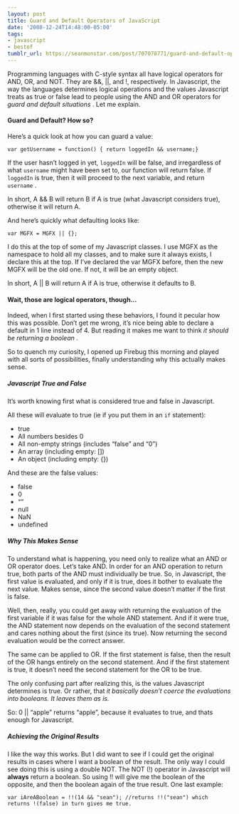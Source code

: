 ```yaml
---
layout: post
title: Guard and Default Operators of JavaScript
date: '2008-12-24T14:48:00-05:00'
tags:
- javascript
- bestof
tumblr_url: https://seanmonstar.com/post/707078771/guard-and-default-operators
---
```

Programming languages with C-style syntax all have logical operators for AND, OR, and NOT. They are &&, ||, and !, respectively. In Javascript, the way the languages determines logical operations and the values Javascript treats as true or false lead to people using the AND and OR operators for _guard and default situations_ . Let me explain.

#### Guard and Default? How so?

Here’s a quick look at how you can guard a value:

    var getUsername = function() { return loggedIn && username;}

If the user hasn’t logged in yet, `loggedIn` will be false, and irregardless of what `username` might have been set to, our function will return false. If `loggedIn` is true, then it will proceed to the next variable, and return `username` .

In short, A && B will return B if A is true (what Javascript considers true), otherwise it will return A.

And here’s quickly what defaulting looks like:

    var MGFX = MGFX || {};

I do this at the top of some of my Javascript classes. I use MGFX as the namespace to hold all my classes, and to make sure it always exists, I declare this at the top. If I’ve declared the var MGFX before, then the new MGFX will be the old one. If not, it will be an empty object.

In short, A || B will return A if A is true, otherwise it defaults to B.

#### Wait, those are logical operators, though…

Indeed, when I first started using these behaviors, I found it pecular how this was possible. Don’t get me wrong, it’s nice being able to declare a default in 1 line instead of 4. But reading it makes me want to think _it should be returning a boolean_ .

So to quench my curiosity, I opened up Firebug this morning and played with all sorts of possibilities, finally understanding why this actually makes sense.

##### Javascript True and False

It’s worth knowing first what is considered true and false in Javascript.

All these will evaluate to true (ie if you put them in an `if` statement):

- true
- All numbers besides 0
- All non-empty strings (includes “false” and “0”)
- An array (including empty: [])
- An object (including empty: {})

And these are the false values:

- false
- 0
- “”
- null
- NaN
- undefined

##### Why This Makes Sense

To understand what is happening, you need only to realize what an AND or OR operator does. Let’s take AND. In order for an AND operation to return true, both parts of the AND must individually be true. So, in Javascript, the first value is evaluated, and only if it is true, does it bother to evaluate the next value. Makes sense, since the second value doesn’t matter if the first is false.

Well, then, really, you could get away with returning the evaluation of the first variable if it was false for the whole AND statement. And if it were true, the AND statement now depends on the evaluation of the second statement and cares nothing about the first (since its true). Now returning the second evaluation would be the correct answer.

The same can be applied to OR. If the first statement is false, then the result of the OR hangs entirely on the second statement. And if the first statement is true, it doesn’t need the second statement for the OR to be true.

The only confusing part after realizing this, is the values Javascript determines is true. Or rather, that _it basically doesn’t coerce the evaluations into booleans. It leaves them as is._

So: 0 || “apple” returns “apple”, because it evaluates to true, and thats enough for Javascript.

##### Achieving the Original Results

I like the way this works. But I did want to see if I could get the original results in cases where I want a boolean of the result. The only way I could see doing this is using a double NOT. The NOT (!) operator in Javascript will **always** return a boolean. So using !! will give me the boolean of the opposite, and then the boolean again of the true result. One last example:

    var iAreABoolean = !!(14 && "sean"); //returns !!("sean") which returns !(false) in turn gives me true.

